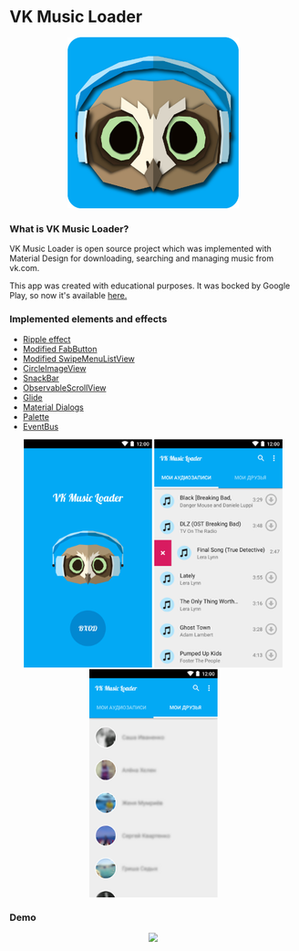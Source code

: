 VK Music Loader
=======
<div align="center">
  <img height="300px" src="https://raw.githubusercontent.com/JuliaSoboleva/Vk-music-app/master/raw/demo_icon.png"/>
</div>

### What is VK Music Loader?



VK Music Loader is open source project which was implemented with Material Design for downloading, searching and managing music from vk.com.

<p>
This app was created with educational purposes. It was bocked by Google Play, so now it's available <a href="https://raw.githubusercontent.com/JuliaSoboleva/Vk-music-app/master/raw/app.apk">here.</a>
</p>

### Implemented elements and effects

* <a href="https://github.com/traex/RippleEffect">Ripple effect </a>
* <a href="https://github.com/ckurtm/FabButton">Modified FabButton </a>
* <a href="https://github.com/baoyongzhang/SwipeMenuListView">Modified SwipeMenuListView </a>
* <a href="https://github.com/hdodenhof/CircleImageView">CircleImageView </a>
* <a href="https://github.com/nispok/snackbar">SnackBar </a>
* <a href="https://github.com/ksoichiro/Android-ObservableScrollView"> ObservableScrollView </a>
* <a href="https://github.com/bumptech/glide"> Glide </a>
* <a href="https://github.com/afollestad/material-dialogs"> Material Dialogs </a>
* <a href="https://developer.android.com/reference/android/support/v7/graphics/Palette.html"> Palette </a>
* <a href="https://github.com/greenrobot/EventBus"> EventBus </a>


<p>
  <div align="center">
    <img height="400px" src="https://raw.githubusercontent.com/JuliaSoboleva/Vk-music-app/master/raw/demo1.png"/>
    <t>
    <img height="400px" src="https://raw.githubusercontent.com/JuliaSoboleva/Vk-music-app/master/raw/demo2.png"/>
    <img height="400px" src="https://raw.githubusercontent.com/JuliaSoboleva/Vk-music-app/master/raw/demo3.png"/>
  </div>
</p>

### Demo

<p>
  <div align="center">
    <img height="400px" src="https://raw.githubusercontent.com/JuliaSoboleva/Vk-music-app/master/raw/demo.gif"/>

  </div>
</p>
